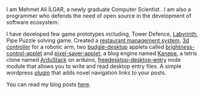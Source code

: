 <!--
.. title: About Me
.. slug: index
.. date: 2016-04-23 02:44:39 UTC+03:00
.. tags:
.. category:
.. link:
.. description:
.. type: text
.. pretty_url: False
.. template: front_page.tmpl
.. hidetitle: True
-->


I am Mehmet Ali İLGAR, a newly graduate Computer Scientist . I am also a programmer who defends the need of open source in the development of software ecosystem.

I have developed few game prototypes including, Tower Defence, [Labyrinth][8], Pipe Puzzle solving game. Created a [restaurant management system][10], [3d controller][9] for a robotic arm, two [budgie-desktop][5] applets called [brightness-control-applet][6] and [pixel-saver-applet][7], a blog engine named [Kanepe][1], a tetris clone named [ArduStack][2] on arduino, [freedesktop-desktop-entry][3] node module that allows you to write and read desktop entry files. A simple wordpress [plugin][4] that adds novel navigation links to your posts.

You can read my blog posts [here](/blog).

[1]: https://github.com/ilgarmehmetali/kanepe "Kanepe Blog Engine"
[2]: https://github.com/ilgarmehmetali/ArduStack "Arduino Tetris Clone"
[3]: https://www.npmjs.com/package/freedesktop-desktop-entry "NPM - freedesktop-desktop-entry"
[4]: https://wordpress.org/plugins/novel-navigation-links/ "Novel Navigation Links"
[5]: https://budgie-desktop.org/ "Budgie Desktop"
[6]: https://github.com/ilgarmehmetali/budgie-brightness-control-applet "Budgie Brightness Control Applet"
[7]: https://github.com/ilgarmehmetali/budgie-pixel-saver-applet "Budgie Pixel Saver Applet"
[8]: /labyrinth-prototype "Labyrinth Prototype"
[9]: /robotic-arm "Robotic Arm"
[10]: /restaurant-management-system "Restaurant Management System"

